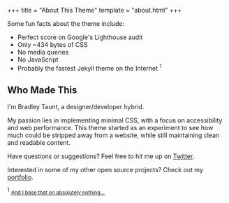 +++
title = "About This Theme"
template = "about.html"
+++

Some fun facts about the theme include:

* Perfect score on Google's Lighthouse audit
* Only ~434 bytes of CSS
* No media queries
* No JavaScript
* Probably the fastest Jekyll theme on the Internet <sup>1</sup>

## Who Made This

I'm Bradley Taunt, a designer/developer hybrid. 

My passion lies in implementing minimal CSS, with a focus on accessibility and web performance. This theme started as an experiment to see how much could be stripped away from a website, while still maintaining clean and readable content.

Have questions or suggestions? Feel free to hit me up on [Twitter](https://twitter.com/bradtaunt).

Interested in some of my other open source projects? Check out my [portfolio](https://bradleytaunt.com).

<sup>1</sup> <small>[And I base that on absolutely nothing...](https://pbs.twimg.com/media/DtZUpV7WsAAfkeB.jpg)</small>
